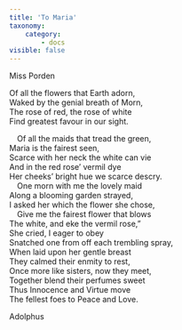```yaml
---
title: 'To Maria'
taxonomy:
    category:
        - docs
visible: false
---
```


<div class="author">Miss Porden</div>

Of all the flowers that Earth adorn,  
Waked by the genial breath of Morn,  
The rose of red, the rose of white  
Find greatest favour in our sight.  
  
&emsp;Of all the maids that tread the green,  
Maria is the fairest seen,  
Scarce with her neck the white can vie  
And in the red rose’ vermil dye  
Her cheeks’ bright hue we scarce descry.  
&emsp;One morn with me the lovely maid  
Along a blooming garden strayed,  
I asked her which the flower she chose,  
&emsp;Give me the fairest flower that blows  
The white, and eke the vermil rose,”  
She cried, I eager to obey  
Snatched one from off each trembling spray,  
When laid upon her gentle breast  
They calmed their enmity to rest,  
Once more like sisters, now they meet,  
Together blend their perfumes sweet  
Thus Innocence and Virtue move  
The fellest foes to Peace and Love.  
  
Adolphus